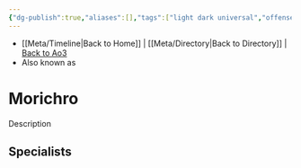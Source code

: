 ```yaml
---
{"dg-publish":true,"aliases":[],"tags":["light dark universal","offense defense utility","control sense alter","forcepower"],"permalink":"/force-abilities-force-phenomena/morichro/","dgPassFrontmatter":true}
---
```


- [[Meta/Timeline\|Back to Home]] | [[Meta/Directory\|Back to Directory]] | [Back to Ao3](https://archiveofourown.org/works/19334440/chapters/45992584)
- Also known as 

# Morichro
Description

**Specialists**
- 